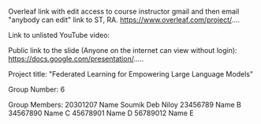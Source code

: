 Overleaf link with edit access to course instructor gmail and then email "anybody can edit" link to ST, RA.
https://www.overleaf.com/project/....

Link to unlisted YouTube video:

Public link to the slide (Anyone on the internet can view without login):
https://docs.google.com/presentation/.....

Project title:
"Federated Learning for Empowering Large Language Models"

Group Number:
6

Group Members:
20301207 Name Soumik Deb Niloy
23456789 Name B
34567890 Name C
45678901 Name D
56789012 Name E
